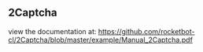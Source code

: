 ## 2Captcha

 view the documentation at: https://github.com/rocketbot-cl/2Captcha/blob/master/example/Manual_2Captcha.pdf